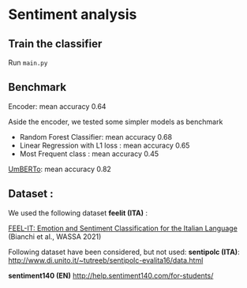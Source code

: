 # Sentiment analysis

## Train the classifier

Run `main.py`

## Benchmark

Encoder: mean accuracy 0.64

Aside the encoder, we tested some simpler models as benchmark
- Random Forest Classifier: mean accuracy 0.68
- Linear Regression with L1 loss : mean accuracy 0.65
- Most Frequent class : mean accuracy 0.45


[UmBERTo](https://aclanthology.org/2021.wassa-1.8.pdf): mean accuracy 0.82


## Dataset :
We used the following dataset
**feelit (ITA)** :

[FEEL-IT: Emotion and Sentiment Classification for the Italian Language](https://aclanthology.org/2021.wassa-1.8) (Bianchi et al., WASSA 2021)

Following dataset have been considered, but not used:
**sentipolc (ITA)**:
http://www.di.unito.it/~tutreeb/sentipolc-evalita16/data.html

**sentiment140 (EN)**
http://help.sentiment140.com/for-students/